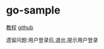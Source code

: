 # go-sample

[教程](https://learnku.com/articles/33876)
[github](https://github.com/aen233/go-sample)

遗留问题:用户登录后,退出,提示用户登录
